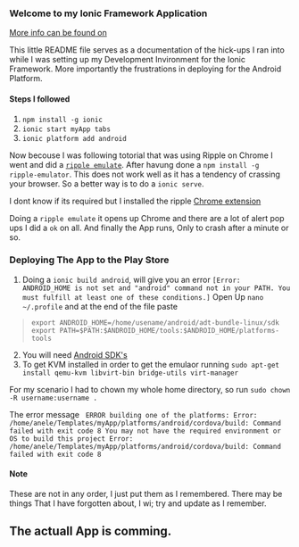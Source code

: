 ### Welcome to my Ionic Framework Application
[More info can be found on ](http://ionicframework.com/)

This little README file serves as a documentation of the hick-ups I ran into while I was setting up my Development Invironment for the Ionic Framework.
More importantly the frustrations in deploying for the Android Platform.

#### Steps I followed

1. `npm install -g ionic`
2. `ionic start myApp tabs`
3. `ionic platform add android`

Now becouse I was following totorial that was using Ripple on Chrome I went and did a [`ripple emulate`](https://www.npmjs.com/package/ripple-emulator).
After havung done a `npm install -g ripple-emulator`. This does not work well as it has a tendency of crassing your browser. So a better way is to do a `ionic serve`.

I dont know if its required but I installed the ripple [Chrome extension](https://chrome.google.com/webstore/detail/ripple-emulator-beta/geelfhphabnejjhdalkjhgipohgpdnoc?hl=en)

Doing a `ripple emulate` it opens up Chrome and there are a lot of alert pop ups I did a `ok` on all. And finally the App runs, Only to crash after a minute or so.

### Deploying The App to the Play Store

1. Doing a `ionic build android`, will give you an error `[Error: ANDROID_HOME is not set and "android" command not in your PATH. You must fulfill at least one of these conditions.]`
 Open Up `nano ~/.profile` and at the end of the file paste

> ```
> export ANDROID_HOME=/home/usename/android/adt-bundle-linux/sdk
> export PATH=$PATH:$ANDROID_HOME/tools:$ANDROID_HOME/platforms-tools
> ```
2. You will need [Android SDK's](https://developer.android.com/sdk/index.html)
3. To get KVM installed in order to get the emulaor running `sudo apt-get install qemu-kvm libvirt-bin bridge-utils virt-manager`

For my scenario I had to chown my whole home directory, so run `sudo chown -R username:username .`

The error message `
ERROR building one of the platforms: Error: /home/anele/Templates/myApp/platforms/android/cordova/build: Command failed with exit code 8
You may not have the required environment or OS to build this project
Error: /home/anele/Templates/myApp/platforms/android/cordova/build: Command failed with exit code 8`

#### Note
These are not in any order, I just put them as I remembered. There may be things That I have forgotten about, I wi; try and update as I remember.

## The actuall App is comming.

